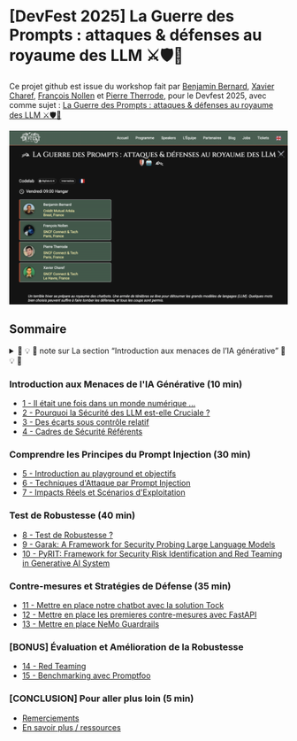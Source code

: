 # [DevFest 2025] La Guerre des Prompts : attaques & défenses au royaume des LLM ⚔️🛡️🤖

Ce projet github est issue du workshop fait par [Benjamin Bernard](https://www.linkedin.com/in/benvii/), [Xavier Charef](https://www.linkedin.com/in/xavier-charef-6b843497/), [François Nollen](https://www.linkedin.com/in/francois-nollen/) et [Pierre Therrode](https://www.linkedin.com/in/ptherrode/), pour le Devfest 2025, avec comme sujet : [La Guerre des Prompts : attaques & défenses au royaume des LLM ⚔️🛡️🤖](https://devfest2025.gdgnantes.com/en/sessions/la_guerre_des_prompts___attaques___defenses_au_royaume_des_llm________)

<img src="img/la-guerre-des-prompts-attaques-et-defenses-au-royaume-des-llm.png"  alt="La Guerre des Prompts : attaques & défenses au royaume des LLM">


## Sommaire

<details>
  <summary>🚧 💡 🚧 note sur La section “Introduction aux menaces de l’IA générative” 🚧 💡 🚧</summary>
    
La section “**Introduction aux menaces de l’IA générative**” vise avant tout à donner des repères pour comprendre les enjeux
et prendre du recul sur le sujet, avant de se lancer pleinnement dans la pratique ("**Comprendre les Principes du Prompt Injection et leurs Impacts**"). 

Lors du codelab, cette introduction sera présentée sous forme de diaporama (environ 10min). Cela permettra à chacun de 
préparer sereinement sa machine tout en se familiarisant progressivement avec la thématique abordée.
</details>


### Introduction aux Menaces de l'IA Générative (10 min)
 
- [1 - Il était une fois dans un monde numérique ...](step_1.md)
- [2 - Pourquoi la Sécurité des LLM est-elle Cruciale ?](step_2.md)
- [3 - Des écarts sous contrôle relatif](step_3.md)
- [4 - Cadres de Sécurité Référents](step_4.md)

### Comprendre les Principes du Prompt Injection (30 min)
 
- [5 - Introduction au playground et objectifs](step_5.md)
- [6 - Techniques d'Attaque par Prompt Injection](step_6.md)
- [7 - Impacts Réels et Scénarios d'Exploitation](step_7.md)

### Test de Robustesse (40 min)

- [8 - Test de Robustesse ?](step_8.md)
- [9 - Garak: A Framework for Security Probing Large Language Models](step_9.md)
- [10 - PyRIT: Framework for Security Risk Identification and Red Teaming in Generative AI System](step_10.md)


### Contre-mesures et Stratégies de Défense (35 min)

- [11 - Mettre en place notre chatbot avec la solution Tock](step_11.md)
- [12 - Mettre en place les premieres contre-mesures avec FastAPI](step_12.md)
- [13 - Mettre en place NeMo Guardrails](step_13.md)


### [BONUS] Évaluation et Amélioration de la Robustesse

 - [14 - Red Teaming](step_14.md)
 - [15 - Benchmarking avec Promptfoo](step15.md)


### [CONCLUSION] Pour aller plus loin (5 min)

- [Remerciements](thanks-you.md)
- [En savoir plus / ressources](resources.md)
